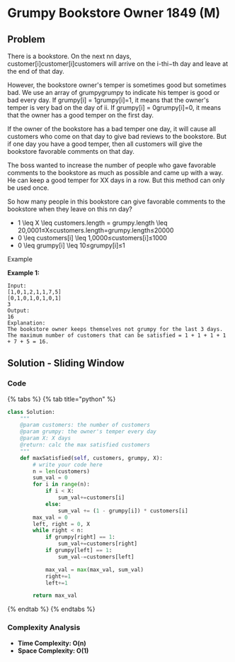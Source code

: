 # Grumpy Bookstore Owner 1849 \(M\)

## Problem

There is a bookstore. On the next nn days, customer\[i\]customer\[i\]customers will arrive on the i-thi−th day and leave at the end of that day.

However, the bookstore owner's temper is sometimes good but sometimes bad. We use an array of grumpygrumpy to indicate his temper is good or bad every day. If grumpy\[i\] = 1grumpy\[i\]=1, it means that the owner's temper is very bad on the day of ii. If grumpy\[i\] = 0grumpy\[i\]=0, it means that the owner has a good temper on the first day.

If the owner of the bookstore has a bad temper one day, it will cause all customers who come on that day to give bad reviews to the bookstore. But if one day you have a good temper, then all customers will give the bookstore favorable comments on that day.

The boss wanted to increase the number of people who gave favorable comments to the bookstore as much as possible and came up with a way. He can keep a good temper for XX days in a row. But this method can only be used once.

So how many people in this bookstore can give favorable comments to the bookstore when they leave on this nn day?

* 1 \leq X \leq customers.length = grumpy.length \leq 20\,0001≤X≤customers.length=grumpy.length≤20000
* 0 \leq customers\[i\] \leq 1\,0000≤customers\[i\]≤1000
* 0 \leq grumpy\[i\] \leq 10≤grumpy\[i\]≤1

Example

**Example 1:**

```text
Input:
[1,0,1,2,1,1,7,5]
[0,1,0,1,0,1,0,1]
3
Output: 
16
Explanation: 
The bookstore owner keeps themselves not grumpy for the last 3 days. 
The maximum number of customers that can be satisfied = 1 + 1 + 1 + 1 + 7 + 5 = 16.
```

## Solution - Sliding Window

### Code

{% tabs %}
{% tab title="python" %}
```python
class Solution:
    """
    @param customers: the number of customers
    @param grumpy: the owner's temper every day
    @param X: X days
    @return: calc the max satisfied customers
    """
    def maxSatisfied(self, customers, grumpy, X):
        # write your code here
        n = len(customers)
        sum_val = 0
        for i in range(n):
            if i < X:
                sum_val+=customers[i]
            else:
                sum_val += (1 - grumpy[i]) * customers[i]
        max_val = 0
        left, right = 0, X
        while right < n:
            if grumpy[right] == 1:
                sum_val+=customers[right]
            if grumpy[left] == 1:
                sum_val-=customers[left]

            max_val = max(max_val, sum_val)
            right+=1
            left+=1

        return max_val
```
{% endtab %}
{% endtabs %}

### Complexity Analysis

* **Time Complexity: O\(n\)**
* **Space Complexity: O\(1\)**

